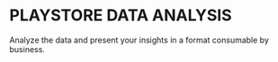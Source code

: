 # PLAYSTORE DATA ANALYSIS 
 Analyze the data and present your insights in a format consumable by business.
